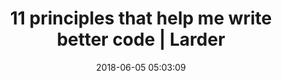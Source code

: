 ---
date: 2018-06-05 05:03:09
link:
  source: pocket
  source_url: https://getpocket.com
  text: 11 principles that help me write better code | Larder
  url: https://larder.io/blog/code-principles/
slug: 11-principles-that-help-me-write-better-code-larder
source: pocket
title: 11 principles that help me write better code | Larder
syndicated:
- type: twitter
  url: https://twitter.com/roytang/statuses/1003889003962294273/
---